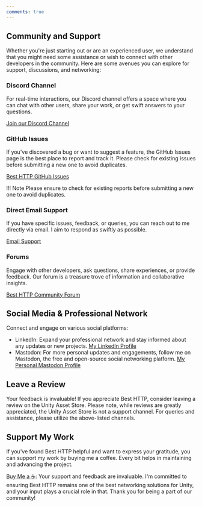 ```yaml
---
comments: true
---
```


## Community and Support
Whether you're just starting out or are an experienced user, we understand that you might need some assistance or wish to connect with other developers in the community. 
Here are some avenues you can explore for support, discussions, and networking:

### Discord Channel
For real-time interactions, our Discord channel offers a space where you can chat with other users, share your work, or get swift answers to your questions.

[Join our Discord Channel](https://discord.gg/yD9tXwQ)

### GitHub Issues
If you've discovered a bug or want to suggest a feature, the GitHub Issues page is the best place to report and track it. 
Please check for existing issues before submitting a new one to avoid duplicates.

[Best HTTP GitHub Issues](https://github.com/Benedicht/BestHTTP-Issues/issues)

!!! Note
    Please ensure to check for existing reports before submitting a new one to avoid duplicates.

### Direct Email Support
If you have specific issues, feedback, or queries, you can reach out to me directly via email. I aim to respond as swiftly as possible.

[Email Support](mailto:besthttp@gmail.com)

### Forums
Engage with other developers, ask questions, share experiences, or provide feedback. Our forum is a treasure trove of information and collaborative insights.

[Best HTTP Community Forum](https://forum.unity.com/threads/best-http-released.200006/)

## Social Media & Professional Network
Connect and engage on various social platforms:

- LinkedIn: Expand your professional network and stay informed about any updates or new projects. [My LinkedIn Profile](http://hu.linkedin.com/in/tivadargyorgy)
- Mastodon: For more personal updates and engagements, follow me on Mastodon, the free and open-source social networking platform. [My Personal Mastodon Profile](https://mastodon.gamedev.place/@tivadar)

## Leave a Review
Your feedback is invaluable! If you appreciate Best HTTP, consider leaving a review on the Unity Asset Store.
Please note, while reviews are greatly appreciated, the Unity Asset Store is not a support channel. 
For queries and assistance, please utilize the above-listed channels.

## Support My Work
If you've found Best HTTP helpful and want to express your gratitude, you can support my work by buying me a coffee. 
Every bit helps in maintaining and advancing the project.

[Buy Me a :coffee:](https://www.buymeacoffee.com/besthttp):
Your support and feedback are invaluable. 
I'm committed to ensuring Best HTTP remains one of the best networking solutions for Unity, and your input plays a crucial role in that. 
Thank you for being a part of our community!
